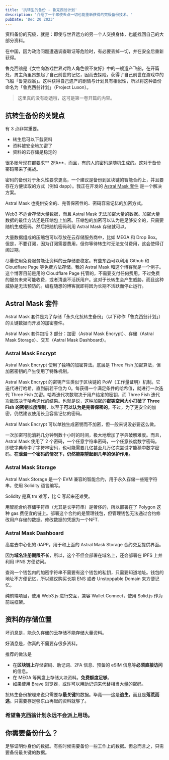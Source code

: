 ```yaml
---
title: '抗转生的备份 - 鲁克西翁计划'
description: '介绍了一个即使丢点一切也能重新获得的究极备份技术。'
pubDate: 'Dec 20 2023'
---
```


资料备份的究极，就是：即使与世界远方的另一个人交换身体，也能找回自己的大部分资料。

在中国，因为政治问题遭遇调查取证等危险时，有必要丢掉一切，并在安全后重新获得。

鲁克西翁是《女性向游戏世界对路人角色很不友好》中的一艘遗产飞船，在开篇处，男主角里昂想起了自己前世的记忆，因而去探险，获得了自己前世在游戏中的飞船「鲁克西翁」。这种获得自己遗产的剧情与计划具有相似性，所以将这种备份命名为「鲁克西翁计划」（Project Luxon）。

> 这里真的没有剧透哦，这可是第一卷开篇的内容。

## 抗转生备份的关键点

有 3 点非常重要。

- 转生后可以下载资料
- 资料被安全地加密了
- 资料的云存储是稳定的

很多账号现在都要求** 2FA**，而且，有的人的密码是随机生成的。这对于备份密码带来了挑战。

密码的备份对于永久性要求更高，一个建议是备份到区块链的智能合约上，并且要存在方便读取的方式（例如 dapp）。我正在开发的 [Astral Mask 套件](https://github.com/haruki-nikaidou/astral-mask) 是一个解决方案。

Astral Mask 也提供安全的、完善保密性的、密码容易记忆的加密方式。

Web3 不适合存储大量数据，而且 Astral Mask 无法加密大量的数据。加密大量数据的最佳方法还是压缩包上加密。压缩包的加密可以认为是足够安全的，只需要随机生成密码，然后把随机密码利用 Astral Mask 存储就可以。

大量数据组成的压缩包可以存放在云存储服务商中，比如 MEGA 和 Drop Box。但是，不要订阅，因为订阅需要费用，但你等待转生时无法支付费用，这会使得订阅过期。

尽量使用免费服务能让资料的云存储更稳定。有些东西可以利用 Github 和 Cloudflare Page 等免费方法存储。我的 Astral Mask 和这个博客就是一个例子。这个博客目前是用的 Cloudflare Page 托管的，不需要支付任何费用。不过免费的服务未来可能收费，或者清退不活跃用户。这对于长转生会产生威胁，而且这种威胁是无法预防的。编程随想的博客就即将因为长期不活跃而停止运行。

## Astral Mask 套件

Astral Mask 套件是为了存储「永久化抗转生备份」（以下称作「鲁克西翁计划」）的关键数据而开发的加密套件。

Astral Mask 套件包括 3 部分：加密（Astral Mask Encrypt）、存储（Astral Mask Storage）、交互（Astral Mask Dashboard）。

### Astral Mask Encrypt

Astral Mask Encrypt 使用了独特的加密算法。底层是 Three Fish 加密算法，但加密密钥的产生使用了特殊机制。

Astral Mask Encrypt 的密钥产生类似于区块链的 PoW（工作量证明）机制。它迭代进行哈希，直到前若干位为 0。每获得一个满足条件的哈希值，就进行一次迭代 Three Fish 加密。哈希迭代次数取决于用户给定的密钥，而 Three Fish 迭代次数取决于哈希迭代的结果。也就是说，这种加密的**密钥空间大小打破了 Three Fish 的密钥长度限制**，以至于**可以认为是完善保密的**。不过，为了更安全的加密，仍然建议使用长且容易记忆的密码。

Astral Mask Encrypt 可以单独生成密钥而不加密，但一般来说没必要这么做。

一次加密可能消耗几分钟到数十小时的时间，极大地增加了字典破解难度。而且，Astral Mask 使用了 2 个密码，一个任意字符串密码，一个任意长度数字密码。即使字典命中了字符串密码，也可能需要几亿甚至几万亿次尝试才能猜中数字密码。**在泄漏一个密码的情况下，仍然能期望起到几年的保护作用。**

### Astral Mask Storage

Astral Mask Storage 是一个 EVM 兼容的智能合约，用于永久存储一些短字符串，使用 Solidity 语言编写。

Solidity 是真 tm 难写，比 C 写起来还难受。

用智能合约存储字符串（尤其是长字符串）是奢侈的，所以部署在了 Polygon 这种 gas 费便宜的链上。部署这个合约的是管理钱包，但管理钱包无法通过合约修改用户存储的数据。修改数据的凭据为一个NFT.

### Astral Mask Dashboard

高度去中心化的 dAPP，用于和上面的 Astral Mask Storage 合约交互提供界面。

因为**域名注册期限不长**，所以，这个不但会部署在域名上，还会部署在 IPFS 上并利用 IPNS 方便访问。

查询一个钱包内的加密字符串不需要有这个钱包的私钥，只需要知道地址。钱包的地址不方便记忆，所以建议购买长期 ENS 或者 Unstoppable Domain 来方便记忆。

纯前端项目，使用 Web3.js 进行交互，兼容 Wallet Connect，使用 Solid.js 作为前端框架。

## 资料的存储位置

坏消息是，能永久存储的云存储不能存储大量资料。

好消息是，你真的不需要存很多资料。

推荐的做法是

+ 在**区块链上**存储密码、助记词、2FA 信息、预备的 eSIM 信息等**必须直接访问**的信息。
+ 在 MEGA 等网盘上存储大块资料。**免费额度足够**。
+ 如果使用 Brave 浏览器，或许可以用助记词来代替相当大量的密码。

抗转生备份按理来说只需要存**最关键**的数据。毕竟——这是**逃生**，而且是**落荒而逃**。只需要存足够东山再起的资料就够了。

### 希望鲁克西翁计划永远不会派上用场。

## 你需要备份什么？

足够证明你身份的数据。有些时候需要备份一些工作上的数据。但总而言之，只需要备份最关键的数据。
